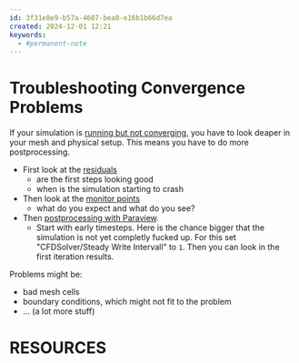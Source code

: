 ```yaml
---
id: 3f31e8e9-b57a-4607-bea0-e16b1b66d7ea
created: 2024-12-01 12:21
keywords: 
  - #permanent-note
---
```



Troubleshooting Convergence Problems
======================================================================

If your simulation is [running but not converging](../cfd-steps/solve-cfd-case.md#convergence), you have to look deaper in your mesh and physical setup. 
This means you have to do more postprocessing. 

* First look at the [residuals](../cfd-steps/postprocessing/residuals.md)  
    * are the first steps looking good
    * when is the simulation starting to crash
* Then look at the [monitor points](../cfd-steps/postprocessing/probes.md)
    * what do you expect and what do you see? 
* Then [postprocessing with Paraview](../cfd-steps/postprocessing/paraview.open-3d-data.md). 
    * Start with early timesteps. Here is the chance bigger that the simulation is not yet completly fucked up. 
      For this set "CFDSolver/Steady Write Intervall" to `1`. Then you can look in the first iteration results. 


Problems might be: 
* bad mesh cells
* boundary conditions, which might not fit to the problem
* ... (a lot more stuff)




RESOURCES
======================================================================
